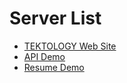 # Server List

- [TEKTOLOGY Web Site](https://www.tektology.com/)
- [API Demo](https://api.tektology.com/)
- [Resume Demo](https://resume.tektology.com/)